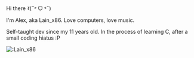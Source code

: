 Hi there ꉂ(˵˃ ᗜ ˂˵)

I'm Alex, aka Lain_x86. Love computers, love music.

Self-taught dev since my 11 years old. In the process of learning C, after a small coding hiatus :P

![:Lain_x86](https://count.getloli.com/@Lain_x96?name=Lain_x96&theme=rule34&padding=7&offset=0&align=top&scale=1&pixelated=1&darkmode=auto)
